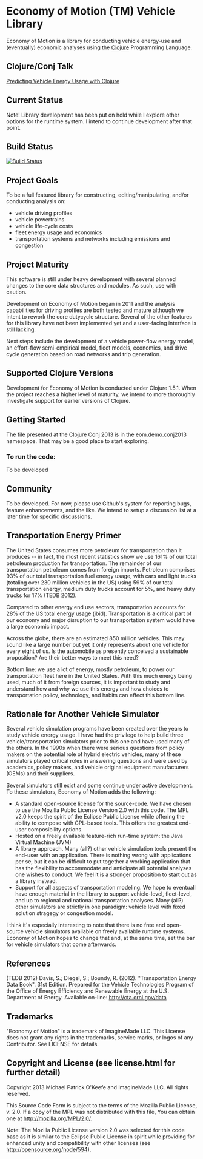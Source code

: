 # Economy of Motion (TM) Vehicle Library

Economy of Motion is a library for conducting vehicle energy-use
and (eventually) economic analyses using the [Clojure](http://clojure.org)
Programming Language.

## Clojure/Conj Talk

[Predicting Vehicle Energy Usage with Clojure](https://www.youtube.com/watch?v=joOGH-JtHNY)

## Current Status

Note! Library development has been put on hold while I explore other options for the runtime system. I intend to continue development after that point.

## Build Status

[![Build Status](https://travis-ci.org/michael-okeefe/eom.png?branch=master)](https://travis-ci.org/michael-okeefe/eom)

## Project Goals

To be a full featured library for constructing, editing/manipulating,
and/or conducting analysis on:

* vehicle driving profiles
* vehicle powertrains
* vehicle life-cycle costs
* fleet energy usage and economics
* transportation systems and networks including emissions and congestion

## Project Maturity

This software is still under heavy development with several planned
changes to the core data structures and modules. As such, use with
caution.

Development on Economy of Motion began in 2011 and the analysis
capabilities for driving profiles are both tested and mature although we
intent to rework the core dutycycle structure. Several of the other
features for this library have not been implemented yet and a
user-facing interface is still lacking.

Next steps include the development of a vehicle power-flow energy
model, an effort-flow semi-empirical model, fleet models, economics,
and drive cycle generation based on road networks and trip generation.

## Supported Clojure Versions

Development for Economy of Motion is conducted under Clojure 1.5.1.
When the project reaches a higher level of maturity, we intend to more
thoroughly investigate support for earlier versions of Clojure.

## Getting Started

The file presented at the Clojure Conj 2013 is in the eom.demo.conj2013
namespace. That may be a good place to start exploring.

### To run the code:

To be developed

## Community

To be developed. For now, please use Github's system for reporting bugs,
feature enhancements, and the like. We intend to setup a discussion list
at a later time for specific discussions.

## Transportation Energy Primer

The United States consumes more petroleum for transportation than it
produces -- in fact, the most recent statistics show we use 161% of
our total petroleum production for transportation. The remainder of
our transportation petroleum comes from foreign imports. Petroleum
comprises 93% of our total transportation fuel energy usage, with cars
and light trucks (totaling over 230 million vehicles in the US) using
59% of our total transportation energy, medium duty trucks account for
5%, and heavy duty trucks for 17% (TEDB 2012).

Compared to other energy end use sectors, transportation accounts for
28% of the US total energy usage (ibid). Transportation is a critical
part of our economy and major disruption to our transportation system
would have a large economic impact.

Across the globe, there are an estimated 850 million vehicles. This may
sound like a large number but yet it only represents about one vehicle
for every eight of us. Is the automobile as presently conceived a
sustainable proposition? Are their better ways to meet this need?

Bottom line: we use a lot of energy, mostly petroleum, to power our
transportation fleet here in the United States. With this much energy
being used, much of it from foreign sources, it is important to study
and understand how and why we use this energy and how choices to
transportation policy, technology, and habits can effect this bottom
line.

## Rationale for Another Vehicle Simulator

Several vehicle simulation programs have been created over the years
to study vehicle energy usage. I have had the privilege to help build
three vehicle/transportation simulators prior to this one and have
used many of the others. In the 1990s when there were serious
questions from policy makers on the potential role of hybrid electric
vehicles, many of these simulators played critical roles in answering
questions and were used by academics, policy makers, and vehicle
original equipment manufacturers (OEMs) and their suppliers.

Several simulators still exist and some continue under active
development. To these simulators, Economy of Motion adds the
following:

* A standard open-source license for the source-code. We have chosen to use the Mozilla Public License Version 2.0 with this code. The MPL v2.0 keeps the spirit of the Eclipse Public License while offering the ability to compose with GPL-based tools. This offers the greatest end-user composibility options.
* Hosted on a freely available feature-rich run-time system: the Java Virtual Machine (JVM)
* A library approach. Many (all?) other vehicle simulation tools present the end-user with an application. There is nothing wrong with applications per se, but it can be difficult to put together a working application that has the flexibility to accommodate and anticipate all potential analyses one wishes to conduct. We feel it is a stronger proposition to start out as a library instead.
* Support for all aspects of transportation modeling. We hope to eventuall have enough material in the library to support vehicle-level, fleet-level, and up to regional and national transportation analyses. Many (all?) other simulators are strictly in one paradigm: vehicle level with fixed solution stragegy or congestion model.

I think it's especially interesting to note that there is no free and
open-source vehicle simulators available on freely available runtime
systems. Economy of Motion hopes to change that and, at the same time,
set the bar for vehicle simulators that come afterwards.

## References

(TEDB 2012) Davis, S.; Diegel, S.; Boundy, R. (2012). "Transportation
Energy Data Book". 31st Edition. Prepared for the Vehicle Technologies
Program of the Office of Energy Efficiency and Renewable Energy at the
U.S. Department of Energy. Available on-line: http://cta.ornl.gov/data

## Trademarks

"Economy of Motion" is a trademark of ImagineMade LLC. This License does
not grant any rights in the trademarks, service marks, or logos of any
Contributor. See LICENSE for details.

## Copyright and License (see license.html for further detail)

Copyright 2013 Michael Patrick O'Keefe and ImagineMade LLC. All rights reserved.

This Source Code Form is subject to the terms of the Mozilla Public
License, v. 2.0. If a copy of the MPL was not distributed with this
file, You can obtain one at http://mozilla.org/MPL/2.0/.

Note: The Mozilla Public License version 2.0 was selected for this code
base as it is similar to the Eclipse Public License in spirit while
providing for enhanced unity and compatibility with other licenses
(see http://opensource.org/node/594).

